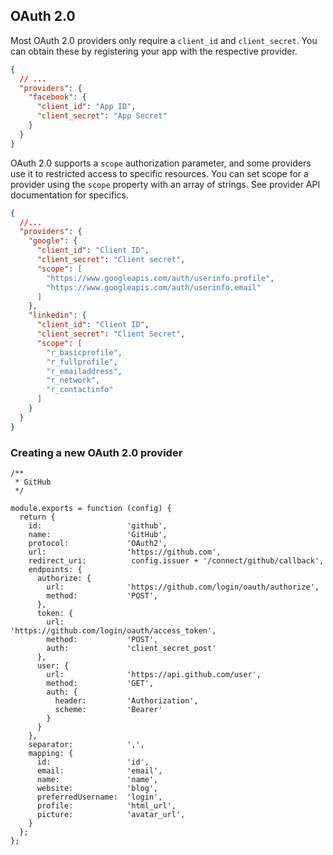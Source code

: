 ## OAuth 2.0

Most OAuth 2.0 providers only require a `client_id` and `client_secret`. You can
obtain these by registering your app with the respective provider.

```json
{
  // ...
  "providers": {
    "facebook": {
      "client_id": "App ID",
      "client_secret": "App Secret"
    }
  }
}
```

OAuth 2.0 supports a `scope` authorization parameter, and some providers use it
to restricted access to specific resources. You can set scope for a provider
using the `scope` property with an array of strings. See provider API
documentation for specifics.

```json
{
  //...
  "providers": {
    "google": {
      "client_id": "Client ID",
      "client_secret": "Client secret",
      "scope": [
        "https://www.googleapis.com/auth/userinfo.profile",
        "https://www.googleapis.com/auth/userinfo.email"
      ]
    },
    "linkedin": {
      "client_id": "Client ID",
      "client_secret": "Client Secret",
      "scope": [
        "r_basicprofile",
        "r_fullprofile",
        "r_emailaddress",
        "r_network",
        "r_contactinfo"
      ]
    }
  }
}
```

### Creating a new OAuth 2.0 provider

```
/**
 * GitHub
 */

module.exports = function (config) {
  return {
    id:                   'github',
    name:                 'GitHub',
    protocol:             'OAuth2',
    url:                  'https://github.com',
    redirect_uri:          config.issuer + '/connect/github/callback',
    endpoints: {
      authorize: {
        url:              'https://github.com/login/oauth/authorize',
        method:           'POST',
      },
      token: {
        url:              'https://github.com/login/oauth/access_token',
        method:           'POST',
        auth:             'client_secret_post'
      },
      user: {
        url:              'https://api.github.com/user',
        method:           'GET',
        auth: {
          header:         'Authorization',
          scheme:         'Bearer'
        }
      }
    },
    separator:            ',',
    mapping: {
      id:                 'id',
      email:              'email',
      name:               'name',
      website:            'blog',
      preferredUsername:  'login',
      profile:            'html_url',
      picture:            'avatar_url',
    }
  };
};
```

